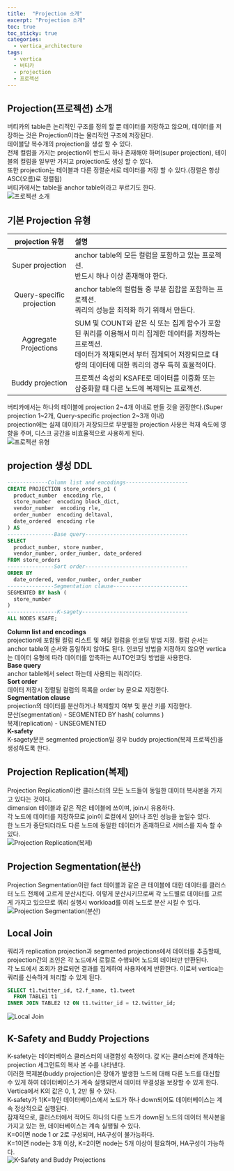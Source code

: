 ```yaml
---
title:  "Projection 소개"
excerpt: "Projection 소개"
toc: true 
toc_sticky: true 
categories:
  - vertica_architecture
tags:
  - vertica
  - 버티카
  - projection
  - 프로젝션
---
```


## Projection(프로젝션) 소개  
버티카의 table은 논리적인 구조를 정의 할 뿐 데이터를 저장하고 않으며, 데이터를 저장하는 것은 Projection이라는 물리적인 구조에 저장된다.  
테이블당 복수개의 projection을 생성 할 수 있다.  
전체 컬럼을 가지는 projection이 반드시 하나 존재해야 하며(super projection), 테이블의 컬럼을 일부만 가지고 projection도 생성 할 수 있다.  
또한 projection는 테이블과 다른 정렬순서로 데이터를 저장 할 수 있다.(정렬은 항상 ASC(오름)로 정렬됨)  
버티카에서는 table을 anchor table이라고 부르기도 한다.  
![프로젝션 소개](../img/vertica_architecture_1020_01.png)

## 기본 Projection 유형

|        projection 유형        |설명|
|:------------------:|:------|
|Super projection|anchor table의 모든 컬럼을 포함하고 있는 프로젝션.<br>반드시 하나 이상 존재해야 한다.|
|Query-specific projection|anchor table의 컬럼들 중 부분 집합을 포함하는 프로젝션.<br>쿼리의 성능을 최적화 하기 위해서 만든다.|
|Aggregate Projections|SUM 및 COUNT와 같은 식 또는 집계 함수가 포함된 쿼리를 이용해서 미리 집계한 데이터를 저장하는 프로젝션.<br>데이터가 적재되면서 부터 집계되어 저장되므로 대량의 데이터에 대한 쿼리의 경우 특히 효율적이다.|
|Buddy projection|프로젝션 속성의 KSAFE로 데이터를 이중화 또는 삼중화할 때 다른 노드에 복제되는 프로젝션.|

버티카에서는 하나의 테이블에 projection 2~4개 이내로 만들 것을 권장한다.(Super projection 1~2개, Query-specific projection 2~3개 이내)  
projection에는 실제 데이터가 저장되므로 무분별한 projection 사용은 적재 속도에 영향을 주며, 디스크 공간을 비효율적으로 사용하게 된다.  
![프로젝션 유형](../img/vertica_architecture_1020_02.png)

## projection 생성 DDL

```sql
-------------Column list and encodings--------------------
CREATE PROJECTION store_orders_p1 (
  product_number  encoding rle,
  store_number  encoding block_dict,
  vendor_number  encoding rle,
  order_number  encoding deltaval,
  date_ordered  encoding rle
) AS
---------------Base query---------------------------------
SELECT
  product_number, store_number,
  vendor_number, order_number, date_ordered
FROM store_orders
---------------Sort order---------------------------------
ORDER BY
  date_ordered, vendor_number, order_number
---------------Segmentation clause------------------------
SEGMENTED BY hash (
  store_number
)
----------------K-sagety----------------------------------
ALL NODES KSAFE;
```
**Column list and encodings**  
projection에 포함될 컬럼 리스트 및 해당 컬럼을 인코딩 방법 지정. 컬럼 순서는 anchor table의 순서와 동일하지 않아도 된다. 인코딩 방법을 지정하지 않으면 vertica는 데이터 유형에 따라 데이터를 압축하는 AUTO인코딩 방법을 사용한다.  
**Base query**  
anchor table에서 select 하는데 사용되는 쿼리이다.  
**Sort order**  
데이터 저장시 정렬될 컬럼의 목록을 order by 문으로 지정한다.  
**Segmentation clause**  
projection의 데이터를 분산하거나 복제할지 여부 및 분산 키를 지정한다.  
분산(segmentation) - SEGMENTED BY hash( columns )  
복제(replication) - UNSEGMENTED  
**K-safety**  
K-sagety문은 segmented projection일 경우 buddy projection(복제 프로젝션)을 생성하도록 한다.  


## Projection Replication(복제)
Projection Replication이란 클러스터의 모든 노드들이 동일한 데이터 복사본을 가지고 있다는 것이다.  
dimension 테이블과 같은 작은 테이블에 쓰이며, join시 유용하다.  
각 노드에 데이터를 저장하므로 join이 로컬에서 일어나 조인 성능을 높일수 있다.  
한 노드가 중단되더라도 다른 노드에 동일한 데이터가 존재하므로 서비스를 지속 할 수 있다.  
![Projection Replication(복제)](../img/vertica_architecture_1020_03.png)


## Projection Segmentation(분산)
Projection Segmentation이란 fact 테이블과 같은 큰 테이블에 대한 데이터를 클러스터 노드 전체에 고르게 분산시킨다. 이렇게 분산시키므로써 각 노드별로 데이터를 고르게 가지고 있으므로 쿼리 실행시 workload를 여러 노드로 분산 시킬 수 있다.  
![Projection Segmentation(분산)](../img/vertica_architecture_1020_04.png)


## Local Join
쿼리가 replication projection과 segmented projections에서 데이터를 추출할때, projection간의 조인은 각 노드에서 로컬로 수행되어 노드의 데이터만 반환된다.  
각 노드에서 조회가 완료되면 결과를 집계하여 사용자에게 반환한다. 이로써 vertica는 쿼리를 신속하게 처리할 수 있게 된다.  
```sql
SELECT t1.twitter_id, t2.f_name, t1.tweet 
  FROM TABLE1 t1 
INNER JOIN TABLE2 t2 ON t1.twitter_id = t2.twitter_id;
```
![Local Join](../img/vertica_architecture_1020_05.png)


## K-Safety and Buddy Projections
K-safety는 데이터베이스 클러스터의 내결함성 측정이다. 값 K는 클러스터에 존재하는 projection 세그먼트의 복사 본 수를 나타낸다.  
이러한 복제본(buddy projection)은 장애가 발생한 노드에 대해 다른 노드를 대신할 수 있게 하여 데이터베이스가 계속 실행되면서 데이터 무결성을 보장할 수 있게 한다.  
Vertica에서 K의 값은 0, 1, 2만 될 수 있다.  
K-safety가 1(K=1)인 데이터베이스에서 노드가 하나 down되어도 데이터베이스는 계속 정상적으로 실행된다.  
잠재적으로, 클러스터에서 적어도 하나의 다른 노드가 down된 노드의 데이터 복사본을 가지고 있는 한, 데이터베이스는 계속 실행될 수 있다.  
K=0이면 node 1 or 2로 구성되며, HA구성이 불가능하다.  
K=1이면 node는 3개 이상, K=2이면 node는 5개 이상이 필요하며, HA구성이 가능하다.  
![K-Safety and Buddy Projections](../img/vertica_architecture_1020_06.png)

